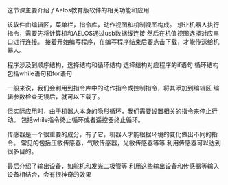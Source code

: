 这节课主要介绍了Aelos教育版软件的相关功能和应用

该软件由编辑区，菜单栏，指令库，动作视图和机制视图构成。
想让机器人执行指令，需要先将计算机和AELOS通过usb数据线连接
然后在机值视图选择对应串口进行连接。
接着开始编写程序，在编写程序结束后要点击下载，才能传送给机器人。

程序涉及到顺序结构，选择结构和循环结构
选择结构对应程序的if语句
循环结构包括while语句和for语句

一般来说，我们会利用到指令库中的动作指令或控制指令，将其添加到编辑区
编辑参数检查无误后，就可以下载了。

但实际应用时，由于机器人本身的隐形循环，我们需要设置相关的指令来停止行动。
包括while指令终止循环或者遥控器终止循环。

传感器是一个很重要的成分，有了它，机器人才能根据环境的变化做出不同的指令。
常见的包括压敏传感器，气敏传感器，光敏传感器等等
利用传感器可以达到很多目的。

最后介绍了输出设备，如舵机和发光二极管等
利用这些输出设备和传感器等输入设备相结合，会有很神奇的效果
